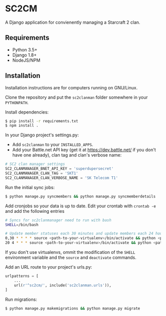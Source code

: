 # SC2CM
A Django application for convienently managing a Starcraft 2 clan.

## Requirements
* Python 3.5+
* Django 1.8+
* NodeJS/NPM

## Installation
Installation instructions are for computers running on GNU/Linux.

Clone the repository and put the `sc2clanman` folder somewhere in your `PYTHONPATH`.

Install dependencies:
```bash
$ pip install -r requirements.txt
$ npm install .
```

In your Django project's settings.py:
* Add `sc2clanman` to your `INSTALLED_APPS`.
* Add your Battle.net API key (get it at https://dev.battle.net/ if you don't have one already), clan tag and clan's verbose name:
```python
# SC2 clan manager settings
SC2_CLANMANAGER_BNET_API_KEY = 'superdupersecret'
SC2_CLANMANAGER_CLAN_TAG = 'SKT1'
SC2_CLANMANAGER_CLAN_VERBOSE_NAME = 'SK Telecom T1'
```

Run the initial sync jobs:
```bash
$ python manage.py syncmembers && python manage.py syncmemberdetails
```

Add cronjobs so your data is up to date. Edit your crontab with `crontab -e` and add the following entries
```bash
# Syncs for sc2clanmanager need to run with bash
SHELL=/bin/bash

# Update member statuses each 30 minutes and update members each 24 hours.
0,30 * * * * source <path-to-your-virtualenv>/bin/activate && python <path-to-django-project>/manage.py syncmemberdetails; deactivate
20 4 * * * source <path-to-your-virtualenv>/bin/activate && python <path-to-django-project>/manage.py syncmembers; deactivate

```
If you don't use virtualenvs, ommit the modification of the `SHELL` environment variable and the `source` and `deactivate` commands.

Add an URL route to your project's urls.py:
```python
urlpatterns = [
    ...
    url(r'^sc2cm/', include('sc2clanman.urls')),
]
```

Run migrations:
```bash
$ python manage.py makemigrations && python manage.py migrate
```
